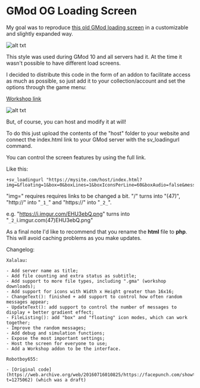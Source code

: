 # GMod OG Loading Screen

My goal was to reproduce [this old GMod loading screen](https://steamcommunity.com/sharedfiles/filedetails/?id=17641278) in a customizable and slightly expanded way.

![alt txt](https://i.imgur.com/pGci0sq.png)

This style was used during GMod 10 and all servers had it. At the time it wasn't possible to have different load screens.

I decided to distribute this code in the form of an addon to facilitate access as much as possible, so just add it to your collection/account and set the options through the game menu:

[Workshop link](https://steamcommunity.com/sharedfiles/filedetails/?id=2471861417)

![alt txt](https://i.imgur.com/CeoN6h7.png)

But, of course, you can host and modify it at will!

To do this just upload the contents of the "host" folder to your website and connect the index.html link to your GMod server with the sv_loadingurl command.

You can control the screen features by using the full link.

Like this:

```
+sv_loadingurl "https://mysite.com/host/index.html?img=&floating=1&box=0&boxLines=1&boxIconsPerLine=60&boxAudio=false&messages=18&randMsgSecs=15&iconH=16&iconW=16"
```

"img=" requires requires links to be changed a bit. "/" turns into "(47)", "http://" into "``_1_``" and "https://" into "``_2_``".

e.g. "https://i.imgur.com/EHU3ebQ.png" turns into "``_2_``i.imgur.com(47)EHU3ebQ.png"

As a final note I'd like to recommend that you rename the **html** file to **php**. This will avoid caching problems as you make updates.

Changelog:

    Xalalau:

    - Add server name as title;
    - Add file counting and extra status as subtitle;
    - Add support to more file types, including ".gma" (workshop downloads);
    - Add support for icons with Width x Height greater than 16x16;
    - ChangeText(): finished + add support to control how often random messages appear;
    - UpdateText(): add support to control the number of messages to display + better gradient effect;
    - FileListing(): add "box" and "floating" icon modes, which can work together;
    - Improve the random messages;
    - Add debug and simulation functions;
    - Expose the most important settings;
    - Host the screen for everyone to use;
    - Add a Workshop addon to be the interface.
    
    Robotboy655:

    - [Original code](https://web.archive.org/web/20160716010825/https://facepunch.com/showthread.php?t=1275062) (which was a draft)
    
